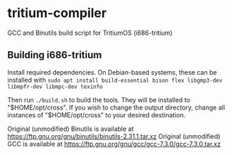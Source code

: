 # tritium-compiler
GCC and Binutils build script for TritiumOS (i686-tritium)

## Building i686-tritium
Install required dependencies. On Debian-based systems, these can be installed with
```sudo apt install build-essential bison flex libgmp3-dev libmpfr-dev libmpc-dev texinfo```

Then run
```./build.sh```
to build the tools. They will be installed to "$HOME/opt/cross".  
If you wish to change the output directory, change all instances of "$HOME/opt/cross" to your desired destination.  
  
Original (unmodified) Binutils is available at https://ftp.gnu.org/gnu/binutils/binutils-2.31.1.tar.xz
Original (unmodified) GCC is available at https://ftp.gnu.org/gnu/gcc/gcc-7.3.0/gcc-7.3.0.tar.xz
